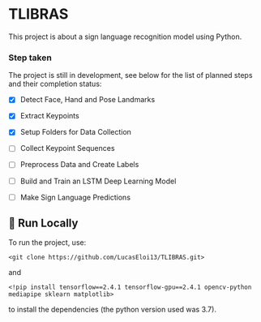 # TLIBRAS

This project is about a sign language recognition model using Python.


### Step taken

The project is still in development, see below for the list of planned steps and their completion status: 

- [x] Detect Face, Hand and Pose Landmarks
- [x] Extract Keypoints
- [x] Setup Folders for Data Collection
- [ ] Collect Keypoint Sequences
- [ ] Preprocess Data and Create Labels
- [ ] Build and Train an LSTM Deep Learning Model
- [ ] Make Sign Language Predictions


## 🚀 Run Locally

To run the project, use:
```
<git clone https://github.com/LucasEloi13/TLIBRAS.git>
```
and 
```
<!pip install tensorflow==2.4.1 tensorflow-gpu==2.4.1 opencv-python mediapipe sklearn matplotlib> 
```
to install the dependencies (the python version used was 3.7). 
